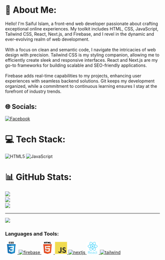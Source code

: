 
# 💫 About Me:
Hello! I'm Saiful Islam, a front-end web developer passionate about crafting exceptional online experiences. My toolkit includes HTML, CSS, JavaScript, Tailwind CSS, React, Next.js, and Firebase, and I revel in the dynamic and ever-evolving realm of web development.<br><br>With a focus on clean and semantic code, I navigate the intricacies of web design with precision. Tailwind CSS is my styling companion, allowing me to efficiently create sleek and responsive interfaces. React and Next.js are my go-to frameworks for building scalable and SEO-friendly applications.<br><br>Firebase adds real-time capabilities to my projects, enhancing user experiences with seamless backend solutions. Git keeps my development organized, while a commitment to continuous learning ensures I stay at the forefront of industry trends.


## 🌐 Socials:
[![Facebook](https://img.shields.io/badge/Facebook-%231877F2.svg?logo=Facebook&logoColor=white)](https://facebook.com/https://web.facebook.com/profile.php?id=100078096443498) 

# 💻 Tech Stack:
![HTML5](https://img.shields.io/badge/html5-%23E34F26.svg?style=for-the-badge&logo=html5&logoColor=white) ![JavaScript](https://img.shields.io/badge/javascript-%23323330.svg?style=for-the-badge&logo=javascript&logoColor=%23F7DF1E)
# 📊 GitHub Stats:
![](https://github-readme-stats.vercel.app/api?username=SaifulIslamsakil&theme=react&hide_border=false&include_all_commits=false&count_private=false)<br/>
![](https://github-readme-streak-stats.herokuapp.com/?user=SaifulIslamsakil&theme=react&hide_border=false)<br/>
![](https://github-readme-stats.vercel.app/api/top-langs/?username=SaifulIslamsakil&theme=react&hide_border=false&include_all_commits=false&count_private=false&layout=compact)

---
[![](https://visitcount.itsvg.in/api?id=SaifulIslamsakil&icon=2&color=1)](https://visitcount.itsvg.in)

<!-- Proudly created with GPRM ( https://gprm.itsvg.in ) -->
<h3 align="left">Languages and Tools:</h3>
<p align="left"> <a href="https://www.w3schools.com/css/" target="_blank" rel="noreferrer"> <img src="https://raw.githubusercontent.com/devicons/devicon/master/icons/css3/css3-original-wordmark.svg" alt="css3" width="40" height="40"/> </a> <a href="https://firebase.google.com/" target="_blank" rel="noreferrer"> <img src="https://www.vectorlogo.zone/logos/firebase/firebase-icon.svg" alt="firebase" width="40" height="40"/> </a> <a href="https://www.w3.org/html/" target="_blank" rel="noreferrer"> <img src="https://raw.githubusercontent.com/devicons/devicon/master/icons/html5/html5-original-wordmark.svg" alt="html5" width="40" height="40"/> </a> <a href="https://developer.mozilla.org/en-US/docs/Web/JavaScript" target="_blank" rel="noreferrer"> <img src="https://raw.githubusercontent.com/devicons/devicon/master/icons/javascript/javascript-original.svg" alt="javascript" width="40" height="40"/> </a> <a href="https://nextjs.org/" target="_blank" rel="noreferrer"> <img src="https://cdn.worldvectorlogo.com/logos/nextjs-2.svg" alt="nextjs" width="40" height="40"/> </a> <a href="https://reactjs.org/" target="_blank" rel="noreferrer"> <img src="https://raw.githubusercontent.com/devicons/devicon/master/icons/react/react-original-wordmark.svg" alt="react" width="40" height="40"/> </a> <a href="https://tailwindcss.com/" target="_blank" rel="noreferrer"> <img src="https://www.vectorlogo.zone/logos/tailwindcss/tailwindcss-icon.svg" alt="tailwind" width="40" height="40"/> </a> </p>
